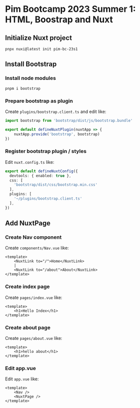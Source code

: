 # Pim Bootcamp 2023 Summer 1: HTML, Boostrap and Nuxt

## Initialize Nuxt project

```shell
pnpx nuxi@latest init pim-bc-23s1
```

## Install Bootstrap

### Install node modules

```shell
pnpm i bootstrap
```

### Prepare bootstrap as plugin

Create `plugins/bootstrap.client.ts` and edit like:

```typescript,plugins/bootstrap.client.ts
import bootstrap from 'bootstrap/dist/js/bootstrap.bundle'

export default defineNuxtPlugin(nuxtApp => {
    nuxtApp.provide('bootstrap', bootstrap)
})
```

### Register bootstrap plugin / styles

Edit `nuxt.config.ts` like:

```typescript,nuxt.config.ts
export default defineNuxtConfig({
  devtools: { enabled: true },
  css: [
    'bootstrap/dist/css/bootstrap.min.css'
  ],
  plugins: [
    '~/plugins/bootstrap.client.ts'
  ],
})
```

## Add NuxtPage

### Create Nav component

Create `components/Nav.vue` like:

```vue,components/Nav.vue
<template>
    <NuxtLink to="/">Home</NuxtLink>
    |
    <NuxtLink to="/about">About</NuxtLink>
</template>
```

### Create index page

Create `pages/index.vue` like:

```vue,page/index.vue
<template>
    <h1>Hello Index</h1>
</template>
```

### Create about page

Create `pages/about.vue` like:

```vue,page/about.vue
<template>
    <h1>hello about</h1>
</template>
```

### Edit app.vue

Edit `app.vue` like:

```vue,app.vue
<template>
    <Nav />
    <NuxtPage />
</template>
```

